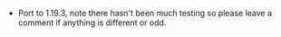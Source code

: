 - Port to 1.19.3, note there hasn't been much testing so please leave a comment if anything is different or odd.
